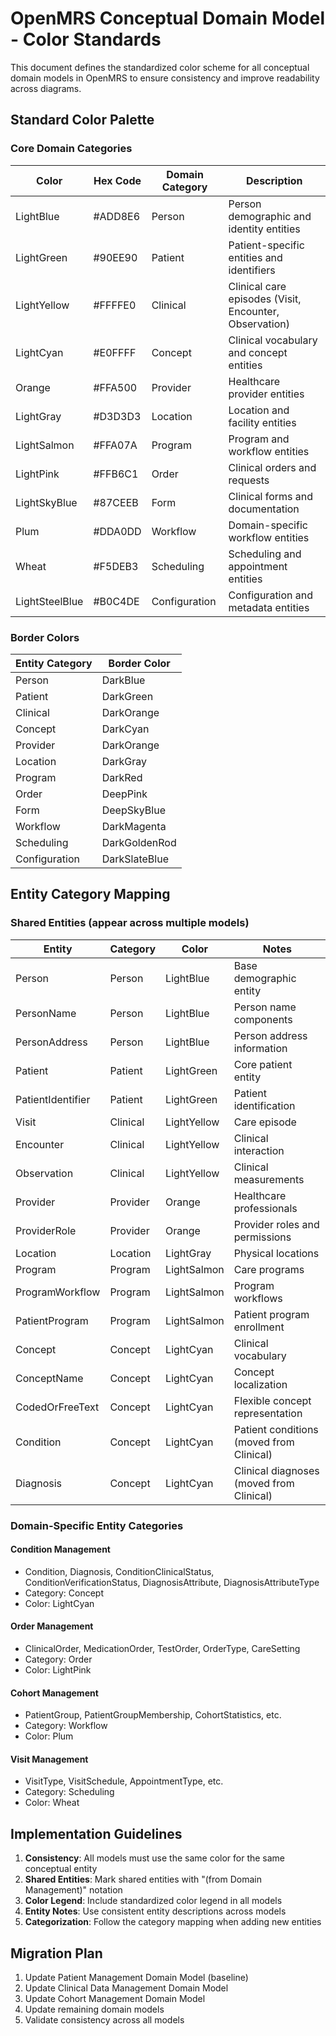 # OpenMRS Conceptual Domain Model - Color Standards

This document defines the standardized color scheme for all conceptual domain models in OpenMRS to ensure consistency and improve readability across diagrams.

## Standard Color Palette

### Core Domain Categories

| Color | Hex Code | Domain Category | Description |
|-------|----------|----------------|-------------|
| LightBlue | #ADD8E6 | Person | Person demographic and identity entities |
| LightGreen | #90EE90 | Patient | Patient-specific entities and identifiers |
| LightYellow | #FFFFE0 | Clinical | Clinical care episodes (Visit, Encounter, Observation) |
| LightCyan | #E0FFFF | Concept | Clinical vocabulary and concept entities |
| Orange | #FFA500 | Provider | Healthcare provider entities |
| LightGray | #D3D3D3 | Location | Location and facility entities |
| LightSalmon | #FFA07A | Program | Program and workflow entities |
| LightPink | #FFB6C1 | Order | Clinical orders and requests |
| LightSkyBlue | #87CEEB | Form | Clinical forms and documentation |
| Plum | #DDA0DD | Workflow | Domain-specific workflow entities |
| Wheat | #F5DEB3 | Scheduling | Scheduling and appointment entities |
| LightSteelBlue | #B0C4DE | Configuration | Configuration and metadata entities |

### Border Colors

| Entity Category | Border Color |
|----------------|-------------|
| Person | DarkBlue |
| Patient | DarkGreen |
| Clinical | DarkOrange |
| Concept | DarkCyan |
| Provider | DarkOrange |
| Location | DarkGray |
| Program | DarkRed |
| Order | DeepPink |
| Form | DeepSkyBlue |
| Workflow | DarkMagenta |
| Scheduling | DarkGoldenRod |
| Configuration | DarkSlateBlue |

## Entity Category Mapping

### Shared Entities (appear across multiple models)

| Entity | Category | Color | Notes |
|--------|----------|-------|-------|
| Person | Person | LightBlue | Base demographic entity |
| PersonName | Person | LightBlue | Person name components |
| PersonAddress | Person | LightBlue | Person address information |
| Patient | Patient | LightGreen | Core patient entity |
| PatientIdentifier | Patient | LightGreen | Patient identification |
| Visit | Clinical | LightYellow | Care episode |
| Encounter | Clinical | LightYellow | Clinical interaction |
| Observation | Clinical | LightYellow | Clinical measurements |
| Provider | Provider | Orange | Healthcare professionals |
| ProviderRole | Provider | Orange | Provider roles and permissions |
| Location | Location | LightGray | Physical locations |
| Program | Program | LightSalmon | Care programs |
| ProgramWorkflow | Program | LightSalmon | Program workflows |
| PatientProgram | Program | LightSalmon | Patient program enrollment |
| Concept | Concept | LightCyan | Clinical vocabulary |
| ConceptName | Concept | LightCyan | Concept localization |
| CodedOrFreeText | Concept | LightCyan | Flexible concept representation |
| Condition | Concept | LightCyan | Patient conditions (moved from Clinical) |
| Diagnosis | Concept | LightCyan | Clinical diagnoses (moved from Clinical) |

### Domain-Specific Entity Categories

#### Condition Management
- Condition, Diagnosis, ConditionClinicalStatus, ConditionVerificationStatus, DiagnosisAttribute, DiagnosisAttributeType
- Category: Concept
- Color: LightCyan

#### Order Management  
- ClinicalOrder, MedicationOrder, TestOrder, OrderType, CareSetting
- Category: Order
- Color: LightPink

#### Cohort Management
- PatientGroup, PatientGroupMembership, CohortStatistics, etc.
- Category: Workflow
- Color: Plum

#### Visit Management
- VisitType, VisitSchedule, AppointmentType, etc.
- Category: Scheduling
- Color: Wheat

## Implementation Guidelines

1. **Consistency**: All models must use the same color for the same conceptual entity
2. **Shared Entities**: Mark shared entities with "(from Domain Management)" notation
3. **Color Legend**: Include standardized color legend in all models
4. **Entity Notes**: Use consistent entity descriptions across models
5. **Categorization**: Follow the category mapping when adding new entities

## Migration Plan

1. Update Patient Management Domain Model (baseline)
2. Update Clinical Data Management Domain Model
3. Update Cohort Management Domain Model  
4. Update remaining domain models
5. Validate consistency across all models
